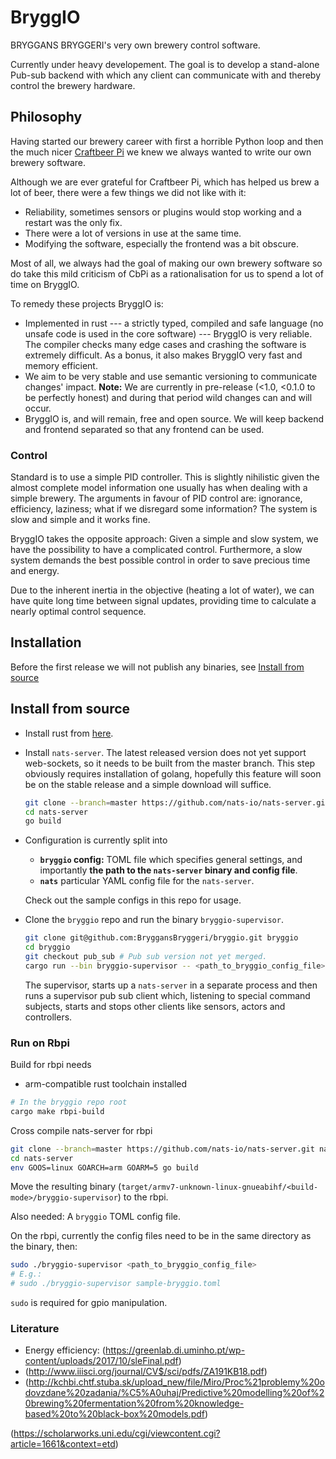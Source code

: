 # BryggIO

BRYGGANS BRYGGERI's very own brewery control software.

Currently under heavy developement.
The goal is to develop a stand-alone Pub-sub backend with which any client can communicate with and thereby control the brewery hardware.

## Philosophy

Having started our brewery career with first a horrible Python loop and then the much nicer [Craftbeer Pi](http://web.craftbeerpi.com/)
we knew we always wanted to write our own brewery software.

Although we are ever grateful for Craftbeer Pi, which has helped us brew a lot of beer,
there were a few things we did not like with it:

- Reliability, sometimes sensors or plugins would stop working and a restart was the only fix.
- There were a lot of versions in use at the same time.
- Modifying the software, especially the frontend was a bit obscure.

Most of all, we always had the goal of making our own brewery software so do take this mild criticism of CbPi as a
rationalisation for us to spend a lot of time on BryggIO.

To remedy these projects BryggIO is:

- Implemented in rust --- a strictly typed, compiled and safe language (no unsafe code is used in the core software) ---
  BryggIO is very reliable. The compiler checks many edge cases and crashing the software is extremely difficult.
  As a bonus, it also makes BryggIO very fast and memory efficient.
- We aim to be very stable and use semantic versioning to communicate changes' impact.
  **Note:** We are currently in pre-release (<1.0, <0.1.0 to be perfectly honest) and during that period wild changes can and will occur.
- BryggIO is, and will remain, free and open source. We will keep backend and frontend separated so that any frontend can be used.

### Control

Standard is to use a simple PID controller. This is slightly nihilistic given the almost complete model information one usually has when dealing with a simple brewery.
The arguments in favour of PID control are: ignorance, efficiency, laziness; what if we disregard some information? The system is slow and simple and it works fine.

BryggIO takes the opposite approach: Given a simple and slow system, we have the possibility to have a complicated control. Furthermore, a slow system demands the best possible control in order to save precious time and energy.

Due to the inherent inertia in the objective (heating a lot of water), we can have quite long time between signal updates, providing time to calculate a nearly optimal control sequence.

## Installation

  Before the first release we will not publish any binaries, see [Install from source](#install-from-source)

## Install from source

 - Install rust from [here](https://www.rust-lang.org/tools/install).

 - Install `nats-server`.
   The latest released version does not yet support web-sockets, so it needs to be built from the master branch.
   This step obviously requires installation of golang, hopefully this feature will soon be on the stable release and a simple download will suffice.
   ```bash
   git clone --branch=master https://github.com/nats-io/nats-server.git nats-server
   cd nats-server
   go build
   ```
 - Configuration is currently split into
    - **`bryggio` config:** TOML file which specifies general settings, and importantly **the path to the `nats-server` binary and config file**.
    - **`nats`** particular YAML config file for the `nats-server`.

   Check out the sample configs in this repo for usage.

 - Clone the `bryggio` repo and run the binary `bryggio-supervisor`.
   ```bash
   git clone git@github.com:BryggansBryggeri/bryggio.git bryggio
   cd bryggio
   git checkout pub_sub # Pub sub version not yet merged.
   cargo run --bin bryggio-supervisor -- <path_to_bryggio_config_file>
   ```

   The supervisor, starts up a `nats-server` in a separate process and then runs a supervisor pub sub client which,
   listening to special command subjects, starts and stops other clients like sensors, actors and controllers.

### Run on Rbpi

Build for rbpi needs

- arm-compatible rust toolchain installed

```bash
# In the bryggio repo root
cargo make rbpi-build
```

Cross compile nats-server for rbpi
```bash
git clone --branch=master https://github.com/nats-io/nats-server.git nats-server
cd nats-server
env GOOS=linux GOARCH=arm GOARM=5 go build
```

Move the resulting binary (`target/armv7-unknown-linux-gnueabihf/<build-mode>/bryggio-supervisor`) to the rbpi.

Also needed: A `bryggio` TOML config file.

On the rbpi, currently the config files need to be in the same directory as the binary, then:

```bash
sudo ./bryggio-supervisor <path_to_bryggio_config_file>
# E.g.:
# sudo ./bryggio-supervisor sample-bryggio.toml
```
`sudo` is required for gpio manipulation.

### Literature
- Energy efficiency: (https://greenlab.di.uminho.pt/wp-content/uploads/2017/10/sleFinal.pdf)
- (http://www.iiisci.org/journal/CV$/sci/pdfs/ZA191KB18.pdf)
- (http://kchbi.chtf.stuba.sk/upload_new/file/Miro/Proc%21problemy%20odovzdane%20zadania/%C5%A0uhaj/Predictive%20modelling%20of%20brewing%20fermentation%20from%20knowledge-based%20to%20black-box%20models.pdf)

(https://scholarworks.uni.edu/cgi/viewcontent.cgi?article=1661&context=etd)

